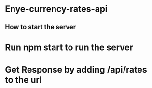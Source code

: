 # Enye-currency-rates-api

## How to start the server

# Run npm start to run the server

# Get Response by adding /api/rates to the url
